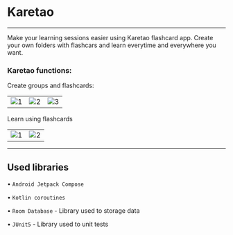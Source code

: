 # Karetao

------------------
Make your learning sessions easier using Karetao flashcard app. Create your own folders with flashcars and learn everytime and everywhere  you want.


### Karetao functions:

Create groups and flashcards:

<table style = "border: none;">
  <tr>
    <td> <img src="https://user-images.githubusercontent.com/61842320/216140389-3c503a04-3c61-4e22-b4ee-ef78bf7df5b8.jpg"  alt="1"></td>
    <td> <img src="https://user-images.githubusercontent.com/61842320/216141975-b87160b5-b3bf-471f-8759-c092bf18a2e2.jpg"  alt="2"></td>
    <td> <img src="https://user-images.githubusercontent.com/61842320/216137323-280378d8-0467-497a-ac37-926f2cb96c0b.jpg"  alt="3"></td>
  </tr> 
</table>

Learn using flashcards

<table>
  <tr>
    <td> <img src="https://user-images.githubusercontent.com/61842320/216145482-b5ded985-c52a-4a62-b750-c3f271151999.jpg" alt="1"></td>
    <td> <img src="https://user-images.githubusercontent.com/61842320/216145152-ce4432e2-0c5a-429b-9ff7-33dd9375cfbb.jpg"  alt="2"></td>
  </tr> 
</table>

----------------
## Used libraries

• `Android Jetpack Compose`
  
• `Kotlin coroutines`

• `Room Database` - Library used to storage data  

• `JUnit5` - Library used to unit tests  


